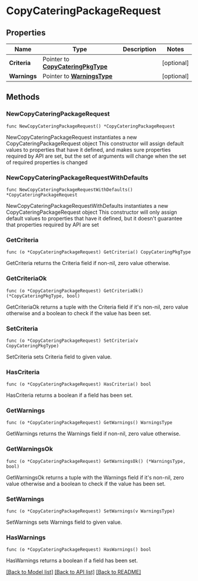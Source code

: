 # CopyCateringPackageRequest

## Properties

Name | Type | Description | Notes
------------ | ------------- | ------------- | -------------
**Criteria** | Pointer to [**CopyCateringPkgType**](CopyCateringPkgType.md) |  | [optional] 
**Warnings** | Pointer to [**WarningsType**](WarningsType.md) |  | [optional] 

## Methods

### NewCopyCateringPackageRequest

`func NewCopyCateringPackageRequest() *CopyCateringPackageRequest`

NewCopyCateringPackageRequest instantiates a new CopyCateringPackageRequest object
This constructor will assign default values to properties that have it defined,
and makes sure properties required by API are set, but the set of arguments
will change when the set of required properties is changed

### NewCopyCateringPackageRequestWithDefaults

`func NewCopyCateringPackageRequestWithDefaults() *CopyCateringPackageRequest`

NewCopyCateringPackageRequestWithDefaults instantiates a new CopyCateringPackageRequest object
This constructor will only assign default values to properties that have it defined,
but it doesn't guarantee that properties required by API are set

### GetCriteria

`func (o *CopyCateringPackageRequest) GetCriteria() CopyCateringPkgType`

GetCriteria returns the Criteria field if non-nil, zero value otherwise.

### GetCriteriaOk

`func (o *CopyCateringPackageRequest) GetCriteriaOk() (*CopyCateringPkgType, bool)`

GetCriteriaOk returns a tuple with the Criteria field if it's non-nil, zero value otherwise
and a boolean to check if the value has been set.

### SetCriteria

`func (o *CopyCateringPackageRequest) SetCriteria(v CopyCateringPkgType)`

SetCriteria sets Criteria field to given value.

### HasCriteria

`func (o *CopyCateringPackageRequest) HasCriteria() bool`

HasCriteria returns a boolean if a field has been set.

### GetWarnings

`func (o *CopyCateringPackageRequest) GetWarnings() WarningsType`

GetWarnings returns the Warnings field if non-nil, zero value otherwise.

### GetWarningsOk

`func (o *CopyCateringPackageRequest) GetWarningsOk() (*WarningsType, bool)`

GetWarningsOk returns a tuple with the Warnings field if it's non-nil, zero value otherwise
and a boolean to check if the value has been set.

### SetWarnings

`func (o *CopyCateringPackageRequest) SetWarnings(v WarningsType)`

SetWarnings sets Warnings field to given value.

### HasWarnings

`func (o *CopyCateringPackageRequest) HasWarnings() bool`

HasWarnings returns a boolean if a field has been set.


[[Back to Model list]](../README.md#documentation-for-models) [[Back to API list]](../README.md#documentation-for-api-endpoints) [[Back to README]](../README.md)


